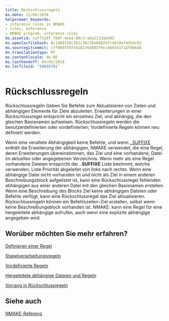 ```yaml
---
title: Rückschlussregeln
ms.date: 11/04/2016
helpviewer_keywords:
- inference rules in NMAKE
- rules, inference
- NMAKE program, inference rules
ms.assetid: caff320f-fb07-4eea-80c3-a6a2133a8492
ms.openlocfilehash: 0c1db9150c3b2c36c35e6802bfcd639af45bdc82
ms.sourcegitcommit: c7f90df497e6261764893f9cc04b5d1f1bf0b64b
ms.translationtype: MT
ms.contentlocale: de-DE
ms.lasthandoff: 04/05/2019
ms.locfileid: "59035701"
---
```

# <a name="inference-rules"></a>Rückschlussregeln

Rückschlussregeln Geben Sie Befehle zum Aktualisieren von Zielen und abhängigen Elemente für Ziele abzuleiten. Erweiterungen in einer Rückschlussregel entspricht ein einzelnes Ziel, und abhängig, die den gleichen Basisnamen aufweisen. Rückschlussregeln werden die benutzerdefinierten oder vordefinierten; Vordefinierte Regeln können neu definiert werden.

Wenn eine veraltete Abhängigkeit keine Befehle, und wenn [. SUFFIXE](dot-directives.md) enthält die Erweiterung der abhängigen, NMAKE verwendet, die eine Regel, deren Erweiterungen übereinstimmen, das Ziel und eine vorhandene, Datei im aktuellen oder angegebenen Verzeichnis. Wenn mehr als eine Regel vorhandene Dateien entspricht der **. SUFFIXE** Liste bestimmt, welche verwenden; Liste Priorität abgeleitet von links nach rechts. Wenn eine abhängige Datei nicht vorhanden ist und nicht als Ziel in einem anderen Beschreibungsblock aufgelistet ist, kann eine Rückschlussregel fehlenden abhängigen aus einer anderen Datei mit den gleichen Basisnamen erstellen. Wenn eine Beschreibung des Blocks Ziel keine abhängigen Dateien oder Befehle verfügt, kann eine Rückschlussregel das Ziel aktualisieren. Rückschlussregeln können ein Befehlszeilen-Ziel erstellen, selbst wenn keine Beschreibungsblock vorhanden ist. NMAKE: kann eine Regel für eine hergeleitete abhängige aufrufen, auch wenn eine explizite abhängige angegeben wird.

## <a name="what-do-you-want-to-know-more-about"></a>Worüber möchten Sie mehr erfahren?

[Definieren einer Regel](defining-a-rule.md)

[Stapelverarbeitungsregeln](batch-mode-rules.md)

[Vordefinierte Regeln](predefined-rules.md)

[Hergeleitete abhängige Dateien und Regeln](inferred-dependents-and-rules.md)

[Vorrang in Rückschlussregeln](precedence-in-inference-rules.md)

## <a name="see-also"></a>Siehe auch

[NMAKE-Referenz](nmake-reference.md)